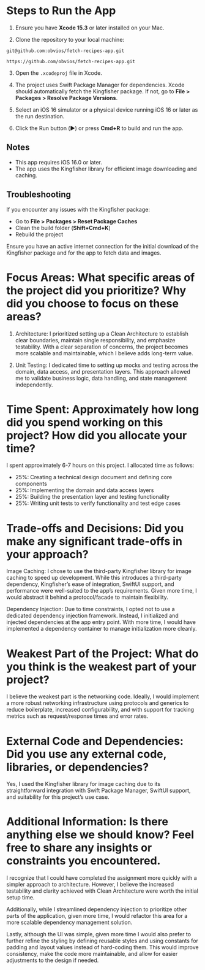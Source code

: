 # Steps to Run the App
1. Ensure you have **Xcode 15.3** or later installed on your Mac.

2. Clone the repository to your local machine:
```
git@github.com:obvios/fetch-recipes-app.git
```
```
https://github.com/obvios/fetch-recipes-app.git
```

3. Open the `.xcodeproj` file in Xcode.

4. The project uses Swift Package Manager for dependencies. Xcode should automatically fetch the Kingfisher package. If not, go to **File > Packages > Resolve Package Versions**.

5. Select an iOS 16 simulator or a physical device running iOS 16 or later as the run destination.

6. Click the Run button (▶️) or press **Cmd+R** to build and run the app.

## Notes
- This app requires iOS 16.0 or later.
- The app uses the Kingfisher library for efficient image downloading and caching.

## Troubleshooting
If you encounter any issues with the Kingfisher package:
- Go to **File > Packages > Reset Package Caches**
- Clean the build folder (**Shift+Cmd+K**)
- Rebuild the project

Ensure you have an active internet connection for the initial download of the Kingfisher package and for the app to fetch data and images.

# Focus Areas: What specific areas of the project did you prioritize? Why did you choose to focus on these areas?
1. Architecture: I prioritized setting up a Clean Architecture to establish clear boundaries, maintain single responsibility, and emphasize testability. With a clear separation of concerns, the project becomes more scalable and maintainable, which I believe adds long-term value.

2. Unit Testing: I dedicated time to setting up mocks and testing across the domain, data access, and presentation layers. This approach allowed me to validate business logic, data handling, and state management independently.

# Time Spent: Approximately how long did you spend working on this project? How did you allocate your time?
I spent approximately 6-7 hours on this project. I allocated time as follows:
- 25%: Creating a technical design document and defining core components
- 25%: Implementing the domain and data access layers
- 25%: Building the presentation layer and testing functionality
- 25%: Writing unit tests to verify functionality and test edge cases

# Trade-offs and Decisions: Did you make any significant trade-offs in your approach?
Image Caching: I chose to use the third-party Kingfisher library for image caching to speed up development. While this introduces a third-party dependency, Kingfisher’s ease of integration, SwiftUI support, and performance were well-suited to the app’s requirements. Given more time, I would abstract it behind a protocol/facade to maintain flexibility.

Dependency Injection: Due to time constraints, I opted not to use a dedicated dependency injection framework. Instead, I initialized and injected dependencies at the app entry point. With more time, I would have implemented a dependency container to manage initialization more cleanly.

# Weakest Part of the Project: What do you think is the weakest part of your project?
I believe the weakest part is the networking code. Ideally, I would implement a more robust networking infrastructure using protocols and generics to reduce boilerplate, increased configurability, and with support for tracking metrics such as request/response times and error rates.

# External Code and Dependencies: Did you use any external code, libraries, or dependencies?
Yes, I used the Kingfisher library for image caching due to its straightforward integration with Swift Package Manager, SwiftUI support, and suitability for this project’s use case.

# Additional Information: Is there anything else we should know? Feel free to share any insights or constraints you encountered.
I recognize that I could have completed the assignment more quickly with a simpler approach to architecture. However, I believe the increased testability and clarity achieved with Clean Architecture were worth the initial setup time.

Additionally, while I streamlined dependency injection to prioritize other parts of the application, given more time, I would refactor this area for a more scalable dependency management solution.

Lastly, although the UI was simple, given more time I would also prefer to further refine the styling by defining reusable styles and using constants for padding and layout values instead of hard-coding them. This would improve consistency, make the code more maintainable, and allow for easier adjustments to the design if needed.
